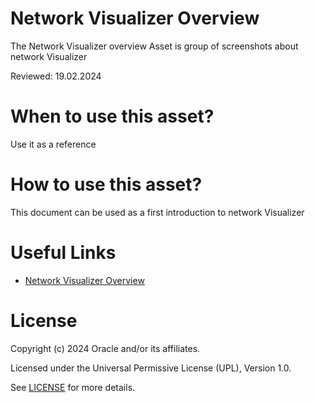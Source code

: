 # Network Visualizer Overview
 
The Network Visualizer overview Asset is group of screenshots about network Visualizer
 
Reviewed: 19.02.2024

# When to use this asset?
 
Use it as a reference
 
# How to use this asset?
 
This document can be used as a first introduction to network Visualizer
 
# Useful Links

- [Network Visualizer Overview ](files/netvisual.pdf)
 
# License

Copyright (c) 2024 Oracle and/or its affiliates.

Licensed under the Universal Permissive License (UPL), Version 1.0.

See [LICENSE](https://github.com/oracle-devrel/technology-engineering/blob/main/LICENSE) for more details.